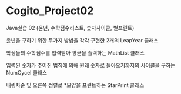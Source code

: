 # Cogito_Project02
Java실습 02 (윤년, 수학점수리스트, 숫자사이클, 별프린트)

윤년을 구하기 위한 두가지 방법을 각각 구현한
2개의 LeapYear 클래스

학생들의 수학점수를 입력받아 평균을 출력하는 
MathList 클래스

입력된 숫자가 주어진 법칙에 의해
원래 숫자로 돌아오기까지의 사이클을 구하는
NumCycel 클래스

내림차순 및 오른쪽 정렬로 *모양을 프린트하는
StarPrint 클래스
